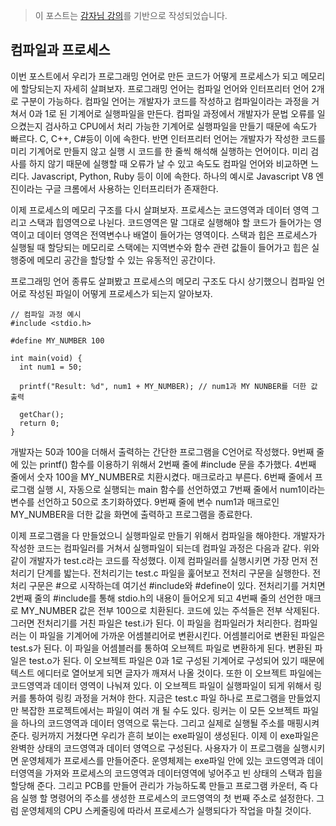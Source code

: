 > 이 포스트는 [감자님 강의](https://www.inflearn.com/course/%EB%B9%84%EC%A0%84%EA%B3%B5%EC%9E%90-%EC%9A%B4%EC%98%81%EC%B2%B4%EC%A0%9C/dashboard '인프런 강의')를 기반으로 작성되었습니다.

## 컴파일과 프로세스

이번 포스트에서 우리가 프로그래밍 언어로 만든 코드가 어떻게 프로세스가 되고 메모리에 할당되는지 자세히 살펴보자. 프로그래밍 언어는 컴파일 언어와 인터프리터 언어 2개로 구분이 가능하다. 컴파일 언어는 개발자가 코드를 작성하고 컴파일이라는 과정을 거쳐서 0과 1로 된 기계어로 실행파일을 만든다. 컴파일 과정에서 개발자가 문법 오류를 일으켰는지 검사하고 CPU에서 처리 가능한 기계어로 실행파일을 만들기 때문에 속도가 빠르다. C, C++, C#등이 이에 속한다. 반면 인터프리터 언어는 개발자가 작성한 코드를 미리 기계어로 만들지 않고 실행 시 코드를 한 줄씩 해석해 실행하는 언어이다. 미리 검사를 하지 않기 때문에 실행할 때 오류가 날 수 있고 속도도 컴파일 언어와 비교하면 느리다. Javascript, Python, Ruby 등이 이에 속한다. 하나의 예시로 Javascript V8 엔진이라는 구글 크롬에서 사용하는 인터프리터가 존재한다.

이제 프로세스의 메모리 구조를 다시 살펴보자. 프로세스는 코드영역과 데이터 영역 그리고 스택과 힙영역으로 나뉜다. 코드영역은 말 그대로 실행해야 할 코드가 들어가는 영역이고 데이터 영역은 전역변수나 배열이 들어가는 영역이다. 스택과 힙은 프로세스가 실행될 때 할당되는 메모리로 스택에는 지역변수와 함수 관련 값들이 들어가고 힙은 실행중에 메모리 공간을 할당할 수 있는 유동적인 공간이다.

프로그래밍 언어 종류도 살펴봤고 프로세스의 메모리 구조도 다시 상기했으니 컴파일 언어로 작성된 파일이 어떻게 프로세스가 되는지 알아보자.

```
// 컴파일 과정 예시
#include <stdio.h>

#define MY_NUMBER 100

int main(void) {
  int num1 = 50;

  printf("Result: %d", num1 + MY_NUMBER); // num1과 MY NUNBER를 더한 값 출력

  getChar();
  return 0;
}
```

개발자는 50과 100을 더해서 출력하는 간단한 프로그램을 C언어로 작성했다. 9번째 줄에 있는 printf() 함수를 이용하기 위해서 2번째 줄에 #include 문을 추가했다. 4번째 줄에서 숫자 100을 MY_NUMBER로 치환시켰다. 매크로라고 부른다. 6번째 줄에서 프로그램 실행 시, 자동으로 실행되는 main 함수를 선언하였고 7번째 줄에서 num1이라는 변수를 선언하고 50으로 초기화하였다. 9번째 줄에 변수 num1과 매크로인 MY_NUMBER을 더한 값을 화면에 출력하고 프로그램을 종료한다.

이제 프로그램을 다 만들었으니 실행파일로 만들기 위해서 컴파일을 해야한다. 개발자가 작성한 코드는 컴파일러를 거쳐서 실행파일이 되는데 컴파일 과정은 다음과 같다. 위와 같이 개발자가 test.c라는 코드를 작성했다. 이제 컴파일러를 실행시키면 가장 먼저 전처리기 단계를 밟는다. 전처리기는 test.c 파일을 훑어보고 전처리 구문을 실행한다. 전처리 구문은 #으로 시작하는데 여기선 #include와 #define이 있다. 전처리기를 거치면 2번째 줄의 #include를 통해 stdio.h의 내용이 들어오게 되고 4번째 줄의 선언한 매크로 MY_NUMBER 값은 전부 100으로 치환된다. 코드에 있는 주석들은 전부 삭제된다. 그러면 전처리기를 거친 파일은 test.i가 된다. 이 파일을 컴파일러가 처리한다. 컴파일러는 이 파일을 기계어에 가까운 어셈블리어로 변환시킨다. 어셈블리어로 변환된 파일은 test.s가 된다. 이 파일을 어셈블러를 통하여 오브젝트 파일로 변환하게 된다. 변환된 파일은 test.o가 된다. 이 오브젝트 파일은 0과 1로 구성된 기계어로 구성되어 있기 때문에 텍스트 에디터로 열어보게 되면 글자가 깨져서 나올 것이다. 또한 이 오브젝트 파일에는 코드영역과 데이터 영역이 나눠져 있다. 이 오브젝트 파일이 실행파일이 되게 위해서 링커를 통하여 링킹 과정을 거쳐야 한다. 지금은 test.c 파일 하나로 프로그램을 만들었지만 복잡한 프로젝트에서는 파일이 여러 개 될 수도 있다. 링커는 이 모든 오브젝트 파일을 하나의 코드영역과 데이터 영역으로 묶는다. 그리고 실제로 실행될 주소를 매핑시켜준다. 링커까지 거쳤다면 우리가 흔히 보이는 exe파일이 생성된다. 이제 이 exe파일은 완벽한 상태의 코드영역과 데이터 영역으로 구성된다. 사용자가 이 프로그램을 실행시키면 운영체제가 프로세스를 만들어준다. 운영체제는 exe파일 안에 있는 코드영역과 데이터영역을 가져와 프로세스의 코드영역과 데이터영역에 넣어주고 빈 상태의 스택과 힙을 할당해 준다. 그리고 PCB를 만들어 관리가 가능하도록 만들고 프로그램 카운터, 즉 다음 실행 할 명령어의 주소를 생성한 프로세스의 코드영역의 첫 번째 주소로 설정한다. 그럼 운영체제의 CPU 스케줄링에 따라서 프로세스가 실행되다가 작업을 마칠 것이다.
